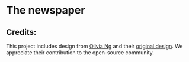 # The newspaper

## Credits:
This project includes design from [Olivia Ng](https://codepen.io/oliviale) and their [original design](https://codepen.io/oliviale/pen/BaoXOOP). We appreciate their contribution to the open-source community.
